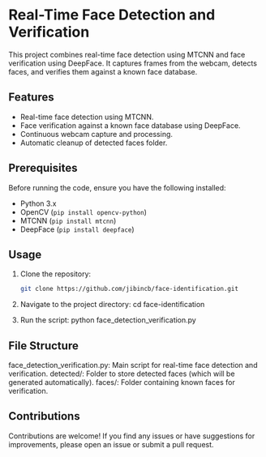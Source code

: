 # Real-Time Face Detection and Verification

This project combines real-time face detection using MTCNN and face verification using DeepFace. It captures frames from the webcam, detects faces, and verifies them against a known face database.

## Features

- Real-time face detection using MTCNN.
- Face verification against a known face database using DeepFace.
- Continuous webcam capture and processing.
- Automatic cleanup of detected faces folder.

## Prerequisites

Before running the code, ensure you have the following installed:

- Python 3.x
- OpenCV (`pip install opencv-python`)
- MTCNN (`pip install mtcnn`)
- DeepFace (`pip install deepface`)

## Usage

1. Clone the repository:

   ```bash
   git clone https://github.com/jibincb/face-identification.git
2. Navigate to the project directory:
   cd face-identification
3. Run the script:
   python face_detection_verification.py

## File Structure
face_detection_verification.py: Main script for real-time face detection and verification.
detected/: Folder to store detected faces (which will be generated automatically).
faces/: Folder containing known faces for verification.

## Contributions
Contributions are welcome! If you find any issues or have suggestions for improvements, please open an issue or submit a pull request.
